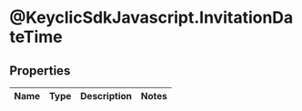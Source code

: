 # @KeyclicSdkJavascript.InvitationDateTime

## Properties
Name | Type | Description | Notes
------------ | ------------- | ------------- | -------------


